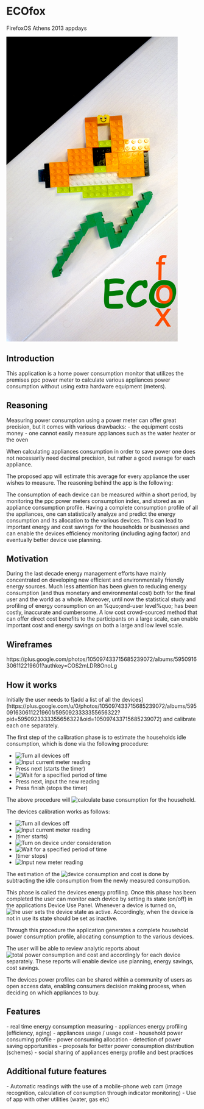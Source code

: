 ECOfox
======

FirefoxOS Athens 2013 appdays

![ECOfox logo](images/ecofoxlogo.png)

<h2>Introduction</h2>
This application is a home power consumption monitor that utilizes the premises ppc power meter to calculate various appliances power consumption without using extra hardware equipment (meters).

<h2>Reasoning</h2>
Measuring power consumption using a power meter can offer great precision, but it comes with various drawbacks:
- the equipment costs money
- one cannot easily measure appliances such as the water heater or the oven

When calculating appliances consumption in order to save power one does not necessarily need decimal precision, but rather a good average for each appliance.

The proposed app will estimate this average for every appliance the user wishes to measure. The reasoning behind the app is the following:

The consumption of each device can be measured within a short period, by monitoring the ppc power meters consumption index, and stored as an appliance consumption profile. Having a complete consumption profile of all the appliances, one can statistically analyze and predict the energy consumption and its allocation to the various devices. This can lead to important energy and cost savings for the households or businesses and can enable the devices efficiency monitoring (including aging factor) and eventually better device use planning.

<h2>Motivation</h2>
During the last decade energy management efforts have mainly concentrated on developing new efficient and environmentally friendly energy sources. Much less attention has been given to reducing energy consumption (and thus monetary and environmental cost) both for the final user and the world as a whole. Moreover, until now the statistical study and profiling of energy consumption on an %quo;end-user level%quo; has been costly, inaccurate and cumbersome. A low cost crowd-sourced method that can offer direct cost benefits to the participants on a large scale, can enable important cost and energy savings on both a large and low level scale. 

<h2>Wireframes</h2>
https://plus.google.com/photos/105097433715685239072/albums/5950916306112219601?authkey=COS2mLDR8OnoLg

<h2>How it works</h2>
Initially the user needs to ![add a list of all the devices](https://plus.google.com/u/0/photos/105097433715685239072/albums/5950916306112219601/5950923333355656322?pid=5950923333355656322&oid=105097433715685239072) and calibrate each one separately. 

The first step of the calibration phase is to estimate the households idle consumption, which is done via the following procedure:
- ![Turn all devices off](https://plus.google.com/u/0/photos/105097433715685239072/albums/5950916306112219601/5950916313984724450?pid=5950916313984724450&oid=105097433715685239072)
- ![Input current meter reading](https://plus.google.com/u/0/photos/105097433715685239072/albums/5950916306112219601/5950916314882012242?pid=5950916314882012242&oid=105097433715685239072)
- Press next (starts the timer)
- ![Wait for a specified period of time](https://plus.google.com/u/0/photos/105097433715685239072/albums/5950916306112219601/5950916314277139922?pid=5950916314277139922&oid=105097433715685239072)
- Press next, input the new reading
- Press finish (stops the timer)

The above procedure will ![calculate base consumption](https://plus.google.com/u/0/photos/105097433715685239072/albums/5950916306112219601/5950916313824243330?pid=5950916313824243330&oid=105097433715685239072) for the household.

The devices calibration works as follows:
- ![Turn all devices off](https://plus.google.com/u/0/photos/105097433715685239072/albums/5950916306112219601/5950916313984724450?pid=5950916313984724450&oid=105097433715685239072)
- ![Input current meter reading](https://plus.google.com/u/0/photos/105097433715685239072/albums/5950916306112219601/5950923333192973842?pid=5950923333192973842&oid=105097433715685239072)
- (timer starts)
- ![Turn on device under consideration](https://plus.google.com/u/0/photos/105097433715685239072/albums/5950916306112219601/5950923333571580514?pid=5950923333571580514&oid=105097433715685239072)
- ![Wait for a specified period of time](https://plus.google.com/u/0/photos/105097433715685239072/albums/5950916306112219601/5950916314277139922?pid=5950916314277139922&oid=105097433715685239072)
- (timer stops)
- ![Input new meter reading](https://plus.google.com/u/0/photos/105097433715685239072/albums/5950916306112219601/5950923333719460578?pid=5950923333719460578&oid=105097433715685239072)

The estimation of the ![device consumption and cost](https://plus.google.com/u/0/photos/105097433715685239072/albums/5950916306112219601/5950923334708580786?pid=5950923334708580786&oid=105097433715685239072) is done by subtracting the idle consumption from the newly measured consumption.

This phase is called the devices energy profiling. Once this phase has been completed the user can monitor each device by setting its state (on/off) in the applications Device Use Panel. Whenever a device is turned on, ![the user sets the device state as active](https://plus.google.com/u/0/photos/105097433715685239072/albums/5950916306112219601/5950923334448704018?pid=5950923334448704018&oid=105097433715685239072). Accordingly, when the device is not in use its state should be set as inactive.

Through this procedure the application generates a complete household power consumption profile, allocating consumption to the various devices.

The user will be able to review analytic reports about ![total power consumption](https://plus.google.com/u/0/photos/105097433715685239072/albums/5950916306112219601/5950923335156649602?pid=5950923335156649602&oid=105097433715685239072) and cost and accordingly for each device separately. These reports will enable device use planning, energy savings, cost savings.

The devices power profiles can be shared within a community of users as open access data, enabling consumers decision making process, when deciding on which appliances to buy.

<h2>Features</h2>
- real time energy consumption measuring
- appliances energy profiling (efficiency, aging)
- appliances usage / usage cost
- household power consuming profile
- power consuming allocation
- detection of power saving opportunities
- proposals for better power consumption distribution (schemes)
- social sharing of appliances energy profile and best practices

<h2>Additional future features</h2>
- Automatic readings with the use of a mobile-phone web cam (image recognition, calculation of consumption through indicator monitoring)
- Use of app with other utilities (water, gas etc)

